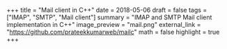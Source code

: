+++
title = "Mail client in C++"
date = 2018-05-06
draft = false
tags = ["IMAP", "SMTP", "Mail client"]
summary = "IMAP and SMTP Mail client implementation in C++"
image_preview = "mail.png"
external_link = "https://github.com/prateekkumarweb/mailc"
math = false
highlight = true
+++

